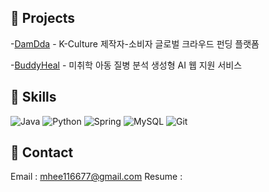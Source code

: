 ## 📁 Projects
-[DamDda](https://github.com/mhee167/DamDda_BE) - K-Culture 제작자-소비자 글로벌 크라우드 펀딩 플랫폼

-[BuddyHeal](https://github.com/mhee167/BuddyHeal) - 미취학 아동 질병 분석 생성형 AI 웹 지원 서비스 

## 🔨 Skills
![Java](https://img.shields.io/badge/java-%23ED8B00.svg?style=for-the-badge&logo=openjdk&logoColor=white) ![Python](https://img.shields.io/badge/python-3670A0?style=for-the-badge&logo=python&logoColor=ffdd54)
![Spring](https://img.shields.io/badge/spring-%236DB33F.svg?style=for-the-badge&logo=spring&logoColor=white)
![MySQL](https://img.shields.io/badge/mysql-4479A1.svg?style=for-the-badge&logo=mysql&logoColor=white) 
![Git](https://img.shields.io/badge/git-%23F05033.svg?style=for-the-badge&logo=git&logoColor=white)
## 💌 Contact
Email : mhee116677@gmail.com
Resume : 
<!--
**mhee167/mhee167** is a ✨ _special_ ✨ repository because its `README.md` (this file) appears on your GitHub profile.

Here are some ideas to get you started:

- 🔭 I’m currently working on ...
- 🌱 I’m currently learning ...
- 👯 I’m looking to collaborate on ...
- 🤔 I’m looking for help with ...
- 💬 Ask me about ...
- 📫 How to reach me: ...
- 😄 Pronouns: ...
- ⚡ Fun fact: ...
-->
